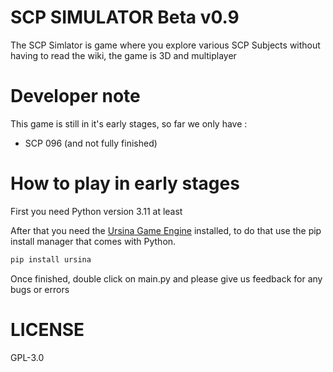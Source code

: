 # SCP SIMULATOR Beta v0.9
The SCP Simlator is game where you explore various SCP Subjects without having to read the wiki, the game is 3D and multiplayer
# Developer note
This game is still in it's early stages, so far we only have :
- SCP 096 (and not fully finished)
# How to play in early stages
First you need Python version 3.11 at least

After that you need the [Ursina Game Engine](https://www.ursinaengine.org/) installed, to do that use the pip install manager that comes with Python.
```bash
pip install ursina
```
Once finished, double click on main.py and please give us feedback for any bugs or errors
# LICENSE
GPL-3.0
